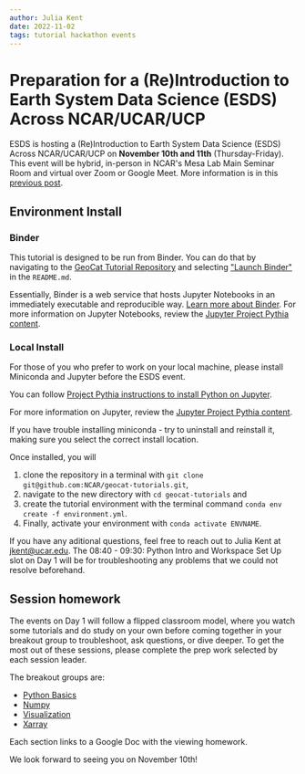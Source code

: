 ```yaml
---
author: Julia Kent
date: 2022-11-02
tags: tutorial hackathon events
---
```


# Preparation for a (Re)Introduction to Earth System Data Science (ESDS) Across NCAR/UCAR/UCP

ESDS is hosting a (Re)Introduction to Earth System Data Science (ESDS) Across
NCAR/UCAR/UCP on **November 10th and 11th** (Thursday-Friday). This event will
be hybrid, in-person in NCAR's Mesa Lab Main Seminar Room and virtual over Zoom
or Google Meet. More information is in this [previous post](esds-fall-event.md).

## Environment Install

### Binder

This tutorial is designed to be run from Binder. You can do that by navigating to the [GeoCat Tutorial Repository](https://github.com/NCAR/geocat-tutorials) and selecting ["Launch Binder"](https://mybinder.org/v2/gh/NCAR/geocat-tutorials/main) in the `README.md`.

Essentially, Binder is a web service that hosts Jupyter Notebooks in an immediately executable and reproducible way. [Learn more about Binder](https://mybinder.org/). For more information on Jupyter Notebooks, review the [Jupyter Project Pythia content](https://foundations.projectpythia.org/foundations/getting-started-jupyter.html).

### Local Install

For those of you who prefer to work on your local machine, please install Miniconda and Jupyter before the ESDS event.

You can follow [Project Pythia instructions to install Python on Jupyter](https://foundations.projectpythia.org/foundations/jupyter.html).

For more information on Jupyter, review the [Jupyter Project Pythia content](https://foundations.projectpythia.org/foundations/getting-started-jupyter.html).

If you have trouble installing miniconda - try to uninstall and reinstall it, making sure you select the correct install location.

Once installed, you will

1. clone the repository in a terminal with `git clone git@github.com:NCAR/geocat-tutorials.git`,
2. navigate to the new directory with `cd geocat-tutorials` and
3. create the tutorial environment with the terminal command `conda env create -f environment.yml`.
4. Finally, activate your environment with `conda activate ENVNAME`.

If you have any aditional questions, feel free to reach out to Julia Kent at jkent@ucar.edu.
The 08:40 - 09:30: Python Intro and Workspace Set Up slot on Day 1 will be for troubleshooting any problems that we could not resolve beforehand.

## Session homework

The events on Day 1 will follow a flipped classroom model, where you watch some tutorials and do study on your own before coming together in your breakout group to troubleshoot, ask questions, or dive deeper. To get the most out of these sessions, please complete the prep work selected by each session leader.

The breakout groups are:

- [Python Basics](https://docs.google.com/document/d/1ku15eYYGFujpGaiabJCDL4Lo8WBJilG5x2GbjMsjsNU/edit?usp=sharing)
- [Numpy](https://docs.google.com/document/d/1fCLZaJwQxiV12QHAwVuu5fHv5h6Atoq9xT_rdnEX3OM/edit?usp=sharing)
- [Visualization](https://docs.google.com/document/d/1pCZNh1NToWETMBwHQr-rj12l-ABJQpdEXK8-IGa6r4E/edit?usp=sharing)
- [Xarray](https://docs.google.com/document/d/12mNISjqjhuYaf2MN9USbwqWz-Z3pGKk89yYrXkCy5No/edit#heading=h.2f5s7kmk7pxa)

Each section links to a Google Doc with the viewing homework.

We look forward to seeing you on November 10th!
